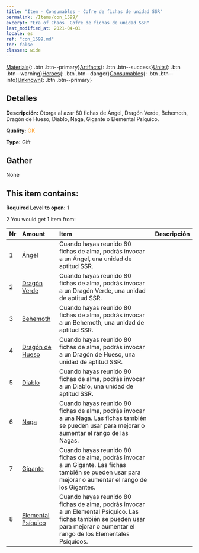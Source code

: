 ```yaml
---
title: "Item - Consumables - Cofre de fichas de unidad SSR"
permalink: /Items/con_1599/
excerpt: "Era of Chaos  Cofre de fichas de unidad SSR"
last_modified_at: 2021-04-01
locale: es
ref: "con_1599.md"
toc: false
classes: wide
---
```

 [Materials](/es/Items/){: .btn .btn--primary}[Artifacts](/es/Items/Artifacts/){: .btn .btn--success}[Units](/es/Items/Units/){: .btn .btn--warning}[Heroes](/es/Items/Heroes/){: .btn .btn--danger}[Consumables](/es/Items/Consumables/){: .btn .btn--info}[Unknown](/es/Items/Unknown/){: .btn .btn--primary}

## Detalles
 **Descripción:** Otorga al azar 80 fichas de Ángel, Dragón Verde, Behemoth, Dragón de Hueso, Diablo, Naga, Gigante o Elemental Psíquico.

 **Quality:** <span style="color: #FF8C00">OK</span>

 **Type:** Gift

## Gather

  None

## This item contains:

 **Required Level to open:** 1

 2 You would get **1** item  from:

  | Nr | Amount |     Item    | Descripción |
  |:---|:-------|:------------|:-----------:|
  | 1 | [Ángel](/es/Items/unt_196/) | Cuando hayas reunido 80 fichas de alma, podrás invocar a un Ángel, una unidad de aptitud SSR. | 
  | 2 | [Dragón Verde](/es/Items/unt_205/) | Cuando hayas reunido 80 fichas de alma, podrás invocar a un Dragón Verde, una unidad de aptitud SSR. | 
  | 3 | [Behemoth](/es/Items/unt_223/) | Cuando hayas reunido 80 fichas de alma, podrás invocar a un Behemoth, una unidad de aptitud SSR. | 
  | 4 | [Dragón de Hueso](/es/Items/unt_214/) | Cuando hayas reunido 80 fichas de alma, podrás invocar a un Dragón de Hueso, una unidad de aptitud SSR. | 
  | 5 | [Diablo](/es/Items/unt_232/) | Cuando hayas reunido 80 fichas de alma, podrás invocar a un Diablo, una unidad de aptitud SSR. | 
  | 6 | [Naga](/es/Items/unt_240/) | Cuando hayas reunido 80 fichas de alma, podrás invocar a una Naga. Las fichas también se pueden usar para mejorar o aumentar el rango de las Nagas. | 
  | 7 | [Gigante](/es/Items/unt_241/) | Cuando hayas reunido 80 fichas de alma, podrás invocar a un Gigante. Las fichas también se pueden usar para mejorar o aumentar el rango de los Gigantes. | 
  | 8 | [Elemental Psíquico](/es/Items/unt_267/) | Cuando hayas reunido 80 fichas de alma, podrás invocar a un Elemental Psíquico. Las fichas también se pueden usar para mejorar o aumentar el rango de los Elementales Psíquicos. | 
